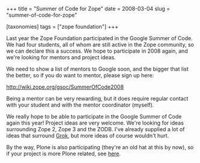 +++
title = "Summer of Code for Zope"
date = 2008-03-04
slug = "summer-of-code-for-zope"

[taxonomies]
tags = ["zope foundation"]
+++

Last year the Zope Foundation participated in the Google Summer of Code.
We had four students, all of whom are still active in the Zope
community, so we can declare this a success. We hope to participate in
2008 again, and we're looking for mentors and project ideas.

We need to show a list of mentors to Google soon, and the bigger that
list the better, so if you do want to mentor, please sign up here:

<http://wiki.zope.org/gsoc/SummerOfCode2008>

Being a mentor can be very rewarding, but it does require regular
contact with your student and with the mentor coordinator (myself).

We really hope to be able to participate in the Google Summer of Code
again this year! Project ideas are very welcome. We're looking for ideas
surrounding Zope 2, Zope 3 and the ZODB. I've already supplied a lot of
ideas that surround [Grok](http://grok.zope.org), but more ideas of
course wouldn't hurt.

By the way, Plone is also participating (they're an old hat at this by
now), so if your project is more Plone related, see
[here](http://www.openplans.org/projects/plone-summer-of-code-2008/project-home).
